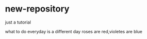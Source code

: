# new-repository
just a tutorial

what to do
everyday is a different day
roses are red,violetes are blue
